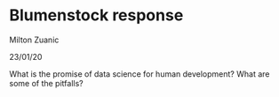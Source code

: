 # Blumenstock response

Milton Zuanic

23/01/20

What is the promise of data science for human development? What are some of the pitfalls?
